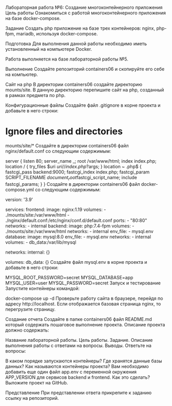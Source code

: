 
Лабораторная работа №6: Создание многоконтейнерного приложения
Цель работы
Ознакомиться с работой многоконтейнерного приложения на базе docker-compose.

Задание
Создать php приложение на базе трех контейнеров: nginx, php-fpm, mariadb, используя docker-compose.

Подготовка
Для выполнения данной работы необходимо иметь установленный на компьютере Docker.

Работа выполняется на базе лабораторной работы №5.

Выполнение
Создайте репозиторий containers06 и скопируйте его себе на компьютер.

Сайт на php
В директории containers06 создайте директорию mounts/site. В данную директорию перепишите сайт на php, созданный в рамках предмета по php.

Конфигурационные файлы
Создайте файл .gitignore в корне проекта и добавьте в него строки:

# Ignore files and directories
mounts/site/*
Создайте в директории containers06 файл nginx/default.conf со следующим содержимым:

server {
    listen 80;
    server_name _;
    root /var/www/html;
    index index.php;
    location / {
        try_files $uri $uri/ /index.php?$args;
    }
    location ~ \.php$ {
        fastcgi_pass backend:9000;
        fastcgi_index index.php;
        fastcgi_param SCRIPT_FILENAME $document_root$fastcgi_script_name;
        include fastcgi_params;
    }
}
Создайте в директории containers06 файл docker-compose.yml со следующим содержимым:

version: '3.9'

services:
  frontend:
    image: nginx:1.19
    volumes:
      - ./mounts/site:/var/www/html
      - ./nginx/default.conf:/etc/nginx/conf.d/default.conf
    ports:
      - "80:80"
    networks:
      - internal
  backend:
    image: php:7.4-fpm
    volumes:
      - ./mounts/site:/var/www/html
    networks:
      - internal
    env_file:
      - mysql.env
  database:
    image: mysql:8.0
    env_file:
      - mysql.env
    networks:
      - internal
    volumes:
      - db_data:/var/lib/mysql

networks:
  internal: {}

volumes:
  db_data: {}
Создайте файл mysql.env в корне проекта и добавьте в него строки:

MYSQL_ROOT_PASSWORD=secret
MYSQL_DATABASE=app
MYSQL_USER=user
MYSQL_PASSWORD=secret
Запуск и тестирование
Запустите контейнеры командой:

docker-compose up -d
Проверьте работу сайта в браузере, перейдя по адресу http://localhost. Если отображается базовая страница nginx, то перегрузите страницу.

Создание отчета
Создайте в папке containers06 файл README.md который содержать пошаговое выполнение проекта. Описание проекта должно содержать:

Название лабораторной работы.
Цель работы.
Задание.
Описание выполнения работы с ответами на вопросы.
Выводы.
Ответьте на вопросы:

В каком порядке запускаются контейнеры?
Где хранятся данные базы данных?
Как называются контейнеры проекта?
Вам необходимо добавить еще один файл app.env с переменной окружения APP_VERSION для сервисов backend и frontend. Как это сделать?
Выложите проект на GitHub.

Представление
При представлении ответа прикрепите к заданию ссылку на репозиторий.